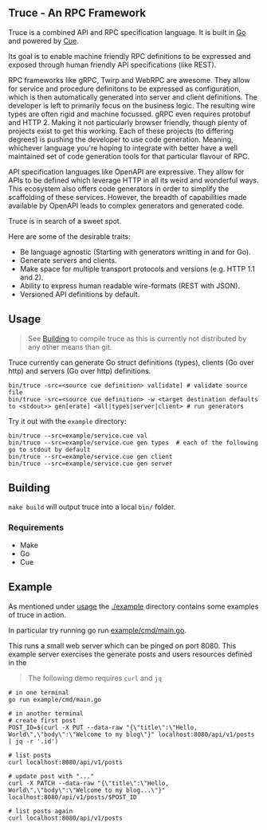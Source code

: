 Truce - An RPC Framework
------------------------

Truce is a combined API and RPC specification language. It is built in [Go](https://golang.org) and powered by [Cue](https://cuelang.org).

Its goal is to enable machine friendly RPC definitions to be expressed and exposed through human friendly API specifications (like REST). 

RPC frameworks like gRPC, Twirp and WebRPC are awesome. They allow for service and procedure definitons to be expressed as configuration, which is then automatically generated into server and client definitions. The developer is left to primarily focus on the business logic.
The resulting wire types are often rigid and machine focussed. gRPC even requires protobuf and HTTP 2. Making it not particularly browser friendly, though plenty of projects exist to get this working. Each of these projects (to differing degrees) is pushing the developer to use code generation. Meaning, whichever language you're hoping to integrate with better have a well maintained set of code generation tools for that particular flavour of RPC.

API specification languages like OpenAPI are expressive. They allow for APIs to be defined which leverage HTTP in all its weird and wonderful ways. This ecosystem also offers code generators in order to simplify the scaffolding of these services. However, the breadth of capabilities made available by OpenAPI leads to complex generators and generated code.

Truce is in search of a sweet spot.

Here are some of the desirable traits:

- Be language agnostic (Starting with generators writting in and for Go).
- Generate servers and clients.
- Make space for multiple transport protocols and versions (e.g. HTTP 1.1 and 2).
- Ability to express human readable wire-formats (REST with JSON).
- Versioned API definitions by default.

## Usage

> See [Building](#Building) to compile truce as this is currently not distributed by any other means than git.

Truce currently can generate Go struct definitions (types), clients (Go over http) and servers (Go over http) definitions.

```
bin/truce -src=<source cue definition> val[idate] # validate source file
bin/truce -src=<source cue definition> -w <target destination defaults to <stdout>> gen[erate] <all|types|server|client> # run generators
```

Try it out with the `example` directory:

```
bin/truce --src=example/service.cue val
bin/truce --src=example/service.cue gen types  # each of the following go to stdout by default
bin/truce --src=example/service.cue gen client
bin/truce --src=example/service.cue gen server
```

## Building

`make build` will output truce into a local `bin/` folder.

### Requirements

- Make
- Go
- Cue

## Example

As mentioned under [usage](#Usage) the [./example](./example) directory contains some examples of truce in action.

In particular try running go run [example/cmd/main.go](./example/cmd/main.go).

This runs a small web server which can be pinged on port 8080. This example server exercises the generate posts and users resources defined in the 

> The following demo requires `curl` and `jq`

```
# in one terminal
go run example/cmd/main.go

# in another terminal
# create first post
POST_ID=$(curl -X PUT --data-raw "{\"title\":\"Hello, World\",\"body\":\"Welcome to my blog\"}" localhost:8080/api/v1/posts | jq -r '.id')

# list posts
curl localhost:8080/api/v1/posts

# update post with "..."
curl -X PATCH --data-raw "{\"title\":\"Hello, World\",\"body\":\"Welcome to my blog...\"}" localhost:8080/api/v1/posts/$POST_ID

# list posts again
curl localhost:8080/api/v1/posts
```
